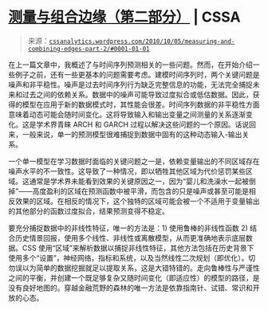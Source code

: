 <!--yml

分类：未分类

日期：2024-05-12 18:17:39

-->

# [测量与组合边缘（第二部分）](https://cssanalytics.wordpress.com/2010/10/05/measuring-and-combining-edges-part-2/#0001-01-01) | CSSA

> 来源：[`cssanalytics.wordpress.com/2010/10/05/measuring-and-combining-edges-part-2/#0001-01-01`](https://cssanalytics.wordpress.com/2010/10/05/measuring-and-combining-edges-part-2/#0001-01-01)

在上一篇文章中，我概述了与时间序列预测相关的一些问题。然而，在开始介绍一些例子之前，还有一些更基本的问题需要考虑。建模时间序列时，两个关键问题是噪声和非平稳性。噪声是过去时间序列行为缺乏完整信息的功能，无法完全捕捉未来和过去之间的依赖关系。数据中的噪声可能导致过度拟合或低估数据。因此，获得的模型在应用于新的数据模式时，其性能会很差。时间序列数据的非平稳性方面意味着动态可能会随时间变化。这将导致输入和输出变量之间测量的关系逐渐变化。这是学术界青睐 ARCH 和 GARCH 过程以解决这些问题的一个原因。话说回来，一般来说，单一的预测模型很难捕捉到数据中固有的这种动态输入-输出关系。

一个单一模型在学习数据时面临的关键问题之一是，依赖变量输出的不同区域存在噪声水平的不一致性。这导致了一种情况，即以牺牲其他区域为代价惩罚某些区域。这通常是学术界未能看到效果的关键原因之一，因为“婴儿和洗澡水一起被倒掉”——高度盈利的区域在预测函数中被平滑，而包含的只是噪声或甚至可能是相反效果的区域。在相反的情况下，这个独特的区域可能会被一个不适用于变量输出的其他部分的函数过度拟合，结果预测变得不稳定。

要充分捕捉数据中的非线性特征，唯一的方法是：1) 使用鲁棒的非线性函数 2) 结合历史情景回报，使用多个线性、非线性或离散模型，从而更准确地表示底层数据。CSS 使用“区域”来解析数据以捕捉非线性特征，其他方法包括在历史背景下使用多个“设置”，神经网络，指标和系统，以及当然线性二次规划（即优化）。切勿误以为简单的数据挖掘就足以提取关系，这是大错特错的。走向鲁棒性与严谨性之间的平衡，并创建一个既足够复杂又随时间变化（即适应性）的模型的路径，是没有良好地图的。穿越金融荒野的森林的唯一方法是依靠指南针、试错、常识和开放的心态。
